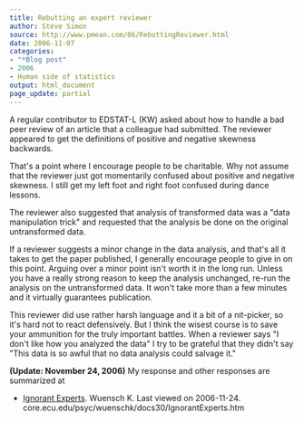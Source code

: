 ```yaml
---
title: Rebutting an expert reviewer
author: Steve Simon
source: http://www.pmean.com/06/RebuttingReviewer.html
date: 2006-11-07
categories:
- "*Blog post"
- 2006
- Human side of statistics
output: html_document
page_update: partial
---
```


A regular contributor to EDSTAT-L (KW) asked about how to handle a bad
peer review of an article that a colleague had submitted. The reviewer
appeared to get the definitions of positive and negative skewness
backwards.

That's a point where I encourage people to be charitable. Why not
assume that the reviewer just got momentarily confused about positive
and negative skewness. I still get my left foot and right foot confused
during dance lessons.

The reviewer also suggested that analysis of transformed data was a
"data manipulation trick" and requested that the analysis be done on
the original untransformed data.

If a reviewer suggests a minor change in the data analysis, and that's
all it takes to get the paper published, I generally encourage people to
give in on this point. Arguing over a minor point isn't worth it in the
long run. Unless you have a really strong reason to keep the analysis
unchanged, re-run the analysis on the untransformed data. It won't take
more than a few minutes and it virtually guarantees publication.

This reviewer did use rather harsh language and it a bit of a
nit-picker, so it's hard not to react defensively. But I think the
wisest course is to save your ammunition for the truly important
battles. When a reviewer says "I don't like how you analyzed the
data" I try to be grateful that they didn't say "This data is so
awful that no data analysis could salvage it."

**(Update: November 24, 2006)** My response and other responses are
summarized at

-   [Ignorant
    Experts](http://core.ecu.edu/psyc/wuenschk/docs30/IgnorantExperts.htm).
    Wuensch K. Last viewed on 2006-11-24.
    core.ecu.edu/psyc/wuenschk/docs30/IgnorantExperts.htm

